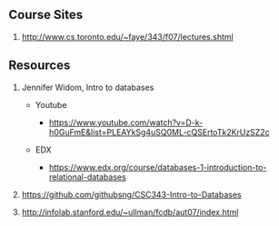 ## Course Sites
1. http://www.cs.toronto.edu/~faye/343/f07/lectures.shtml

## Resources

1. Jennifer Widom, Intro to databases
    - Youtube
        - https://www.youtube.com/watch?v=D-k-h0GuFmE&list=PLEAYkSg4uSQ0ML-cQSErtoTk2KrUzSZ2c

    - EDX
        - https://www.edx.org/course/databases-1-introduction-to-relational-databases


2. https://github.com/githubsng/CSC343-Intro-to-Databases


3. http://infolab.stanford.edu/~ullman/fcdb/aut07/index.html
